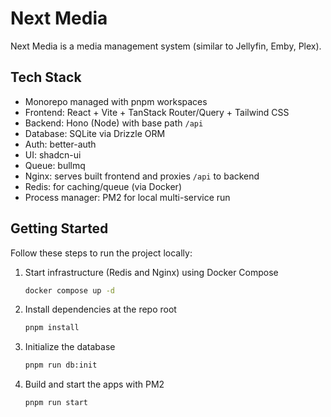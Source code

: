# Next Media

Next Media is a media management system (similar to Jellyfin, Emby, Plex).

## Tech Stack

- Monorepo managed with pnpm workspaces
- Frontend: React + Vite + TanStack Router/Query + Tailwind CSS
- Backend: Hono (Node) with base path `/api`
- Database: SQLite via Drizzle ORM
- Auth: better-auth
- UI: shadcn-ui
- Queue: bullmq
- Nginx: serves built frontend and proxies `/api` to backend
- Redis: for caching/queue (via Docker)
- Process manager: PM2 for local multi-service run

## Getting Started

Follow these steps to run the project locally:

1. Start infrastructure (Redis and Nginx) using Docker Compose

   ```bash
   docker compose up -d
   ```

2. Install dependencies at the repo root

   ```bash
   pnpm install
   ```

3. Initialize the database

   ```bash
   pnpm run db:init
   ```

4. Build and start the apps with PM2
   ```bash
   pnpm run start
   ```
